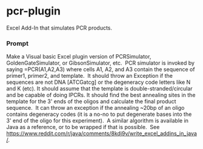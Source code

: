# pcr-plugin
Excel Add-In that simulates PCR products.

### Prompt

Make a Visual basic Excel plugin version of PCRSimulator, GoldenGateSimulator, or GibsonSimulator, etc.  PCR simulator is invoked by saying =PCR(A1,A2,A3) where cells A1, A2, and A3 contain the sequence of primer1, primer2, and template.  It should throw an Exception if the sequences are not DNA [ATCGatcg] or the degeneracy code letters like N and K (etc). It should assume that the template is double-stranded/circular and be capable of doing IPCRs. It should find the best annealing sites in the template for the 3' ends of the oligos and calculate the final product sequence.  It can throw an exception if the annealing ~20bp of an oligo contains degeneracy codes (it is a no-no to put degenerate bases into the 3' end of the oligo for this experiment).  A similar algorithm is available in Java as a reference, or to be wrapped if that is possible.  See https://www.reddit.com/r/java/comments/8kdj9v/write_excel_addins_in_java/.
